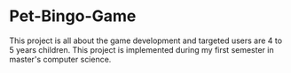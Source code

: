 # Pet-Bingo-Game
This project is all about the game development and targeted users are 4 to 5 years children. This project is implemented during my first semester in master's computer science.
